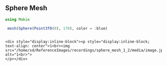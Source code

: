 ## Sphere Mesh

```julia
using Makie

 mesh(Sphere(Point3f0(0), 1f0), color = :blue)


```
```@raw html

<div style="display:inline-block"><p style="display:inline-block; text-align: center">1<br><img src="/home/sd/ReferenceImages/recordings/sphere_mesh_1_2/media/image.jpg" alt="1<br>">
</p></div>
```
